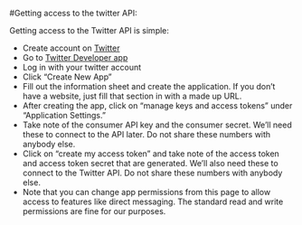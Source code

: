 #Getting access to the twitter API:

Getting access to the Twitter API is simple:

* Create account on [Twitter](https://twitter.com/)
* Go to [Twitter Developer app](http://apps.twitter.com)
* Log in with your twitter account
* Click “Create New App”
* Fill out the information sheet and create the application. If you don’t have a website, just fill that section in with a made up URL.
* After creating the app, click on “manage keys and access tokens” under “Application Settings.”
* Take note of the consumer API key and the consumer secret. We’ll need these to connect to the API later. Do not share these numbers with anybody else.
* Click on “create my access token” and take note of the access token and access token secret that are generated. We’ll also need these to connect to the Twitter API. Do not share these numbers with anybody else.
* Note that you can change app permissions from this page to allow access to features like direct messaging. The standard read and write permissions are fine for our purposes.
